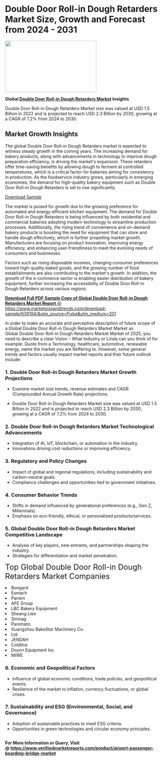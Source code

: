 <H1>Double Door Roll-in Dough Retarders Market Size, Growth and Forecast from 2024 - 2031</H1><img class="aligncenter size-medium wp-image-584254" src="https://thirdeyenews.in/wp-content/uploads/2024/09/Global-Market-Research-300x168.jpeg" alt="" width="300" height="168" /><p><strong>Global&nbsp;<a href="https://www.marketsizeandtrends.com/download-sample/639194/&amp;utm_source=Pulse&amp;utm_medium=201">Double Door Roll-in Dough Retarders Market</a> Insights</strong></p><p>Double Door Roll-in Dough Retarders Market size was valued at USD 1.5 Billion in 2022 and is projected to reach USD 2.3 Billion by 2030, growing at a CAGR of 7.2% from 2024 to 2030.</p><p><h2>Market Growth Insights</h2> <p>The global Double Door Roll-in Dough Retarders market is expected to witness steady growth in the coming years. The increasing demand for bakery products, along with advancements in technology to improve dough preparation efficiency, is driving the market's expansion. These retarders offer time-saving benefits by allowing dough to ferment at controlled temperatures, which is a critical factor for bakeries aiming for consistency in production. As the foodservice industry grows, particularly in emerging economies, the demand for high-quality bakery equipment such as Double Door Roll-in Dough Retarders is set to rise significantly.</p> <p><a href="#">Download Sample</a></p> <p>The market is poised for growth due to the growing preference for automated and energy-efficient kitchen equipment. The demand for Double Door Roll-in Dough Retarders is being influenced by both residential and commercial bakeries adopting modern technology to streamline production processes. Additionally, the rising trend of convenience and on-demand bakery products is boosting the need for equipment that can store and handle dough effectively, which is further propelling market growth. Manufacturers are focusing on product innovation, improving energy efficiency, and enhancing user-friendliness to meet the evolving needs of consumers and businesses.</p> <p>Factors such as rising disposable incomes, changing consumer preferences toward high-quality baked goods, and the growing number of food establishments are also contributing to the market's growth. In addition, the growth of the e-commerce sector is enabling easier distribution of bakery equipment, further increasing the accessibility of Double Door Roll-in Dough Retarders across various regions.</p> <p><a href="#"></p><p><span class=""><strong>Download Full PDF Sample Copy of Global Double Door Roll-in Dough Retarders Market Report</strong> @ <a href="https://www.marketsizeandtrends.com/download-sample/639194/&amp;utm_source=Pulse&amp;utm_medium=201" target="_blank">https://www.marketsizeandtrends.com/download-sample/639194/&amp;utm_source=Pulse&amp;utm_medium=201</a></span></p><p>In order to make an accurate and perceptive description of future scope of a Global&nbsp;Double Door Roll-in Dough Retarders Market Market as Global&nbsp;Double Door Roll-in Dough Retarders Market Market of 2025, you need to describe a clear Vision &ndash; What Industry or Linda can you think of for example: Quote from a Technology, healthcare, automotive, renewable energy, name the market you are Reffering to. However, some general trends and factors usually impact market reports and their future outlook include:</p><h3>1.&nbsp;<strong>Double Door Roll-in Dough Retarders Market Growth Projections</strong></h3><ul><li>Examine market size trends, revenue estimates and CAGR (Compounded Annual Growth Rate) projections.</li><li><p>Double Door Roll-in Dough Retarders Market size was valued at USD 1.5 Billion in 2022 and is projected to reach USD 2.3 Billion by 2030, growing at a CAGR of 7.2% from 2024 to 2030.</p></li></ul><h3>2.&nbsp;<strong>Double Door Roll-in Dough Retarders Market Technological Advancements</strong></h3><ul><li>Integration of AI, IoT, blockchain, or automation in the industry.</li><li>Innovations driving cost reductions or improving efficiency.</li></ul><h3>3.&nbsp;<strong>Regulatory and Policy Changes</strong></h3><ul><li>Impact of global and regional regulations, including sustainability and carbon-neutral goals.</li><li>Compliance challenges and opportunities tied to government initiatives.</li></ul><h3>4.&nbsp;<strong>Consumer Behavior Trends</strong></h3><ul><li>Shifts in demand influenced by generational preferences (e.g., Gen Z, Millennials).</li><li>Emphasis on eco-friendly, ethical, or personalized products/services.</li></ul><h3>5.&nbsp;<strong>Global Double Door Roll-in Dough Retarders Market Competitive Landscape</strong></h3><ul><li>Analysis of key players, new entrants, and partnerships shaping the industry.</li><li>Strategies for differentiation and market penetration.</li></ul><p data-pm-slice="1 1 []"><span style="color: inherit; font-family: inherit; font-size: 25px;">Top Global Double Door Roll-in Dough Retarders Market Companies</span></p><div class="" data-test-id=""><p><li>Bongard</li><li> Esmach</li><li> Panem</li><li> AFE Group</li><li> LBC Bakery Equipment</li><li> Sheang Lien</li><li> Sinmag</li><li> Panimatic</li><li> Guangzhou BakeStar Machinery Co.</li><li>Ltd</li><li> JENDAH</li><li> Coldline</li><li> Doyon Equipment Inc</li><li> MIWE</li></p></div><h3>6.&nbsp;<strong>Economic and Geopolitical Factors</strong></h3><ul><li>Influence of global economic conditions, trade policies, and geopolitical events.</li><li>Resilience of the market to inflation, currency fluctuations, or global crises.</li></ul><h3>7.&nbsp;<strong>Sustainability and ESG (Environmental, Social, and Governance)</strong></h3><ul><li>Adoption of sustainable practices to meet ESG criteria.</li><li>Opportunities in green technologies and circular economy principles.</li></ul><h2><strong style="font-size: 14px;">For More Information or Query, Visit @&nbsp;</strong><a style="background-color: #ffffff; font-size: 14px;" href="https://www.marketsizeandtrends.com/report/double-door-roll-in-dough-retarders-market/" target="_blank">https://www.verifiedmarketreports.com/product/airport-passenger-boarding-bridge-market</a></h2>
